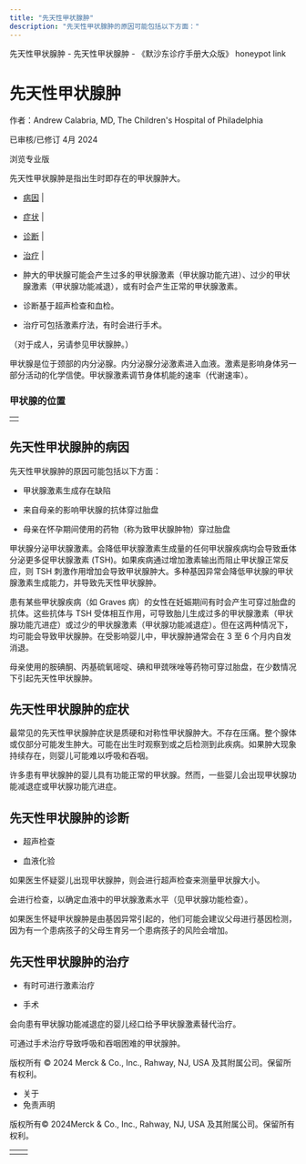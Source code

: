 ```yaml
---
title: "先天性甲状腺肿"
description: "先天性甲状腺肿的原因可能包括以下方面："
---
```


﻿先天性甲状腺肿 \- 先天性甲状腺肿 \- 《默沙东诊疗手册大众版》 honeypot link

# 先天性甲状腺肿

作者：Andrew Calabria, MD, The Children's Hospital of Philadelphia

已审核/已修订 4月 2024

浏览专业版

先天性甲状腺肿是指出生时即存在的甲状腺肿大。

- [病因](#病因_v34446348_zh) \|
- [症状](#症状_v34446366_zh) \|
- [诊断](#诊断_v34446369_zh) \|
- [治疗](#治疗_v34446380_zh) \|

- 肿大的甲状腺可能会产生过多的甲状腺激素（甲状腺功能亢进）、过少的甲状腺激素（甲状腺功能减退），或有时会产生正常的甲状腺激素。

- 诊断基于超声检查和血检。

- 治疗可包括激素疗法，有时会进行手术。


（对于成人，另请参见甲状腺肿。）

甲状腺是位于颈部的内分泌腺。内分泌腺分泌激素进入血液。激素是影响身体另一部分活动的化学信使。甲状腺激素调节身体机能的速率（代谢速率）。

### 甲状腺的位置

|     |
| --- |
|  |

## 先天性甲状腺肿的病因

先天性甲状腺肿的原因可能包括以下方面：

- 甲状腺激素生成存在缺陷

- 来自母亲的影响甲状腺的抗体穿过胎盘

- 母亲在怀孕期间使用的药物（称为致甲状腺肿物）穿过胎盘


甲状腺分泌甲状腺激素。会降低甲状腺激素生成量的任何甲状腺疾病均会导致垂体分泌更多促甲状腺激素 (TSH)。如果疾病通过增加激素输出而阻止甲状腺正常反应，则 TSH 刺激作用增加会导致甲状腺肿大。多种基因异常会降低甲状腺的甲状腺激素生成能力，并导致先天性甲状腺肿。

患有某些甲状腺疾病（如 Graves 病）的女性在妊娠期间有时会产生可穿过胎盘的抗体。这些抗体与 TSH 受体相互作用，可导致胎儿生成过多的甲状腺激素（甲状腺功能亢进症）或过少的甲状腺激素（甲状腺功能减退症）。但在这两种情况下，均可能会导致甲状腺肿。在受影响婴儿中，甲状腺肿通常会在 3 至 6 个月内自发消退。

母亲使用的胺碘酮、丙基硫氧嘧啶、碘和甲巯咪唑等药物可穿过胎盘，在少数情况下引起先天性甲状腺肿。

## 先天性甲状腺肿的症状

最常见的先天性甲状腺肿症状是质硬和对称性甲状腺肿大。不存在压痛。整个腺体或仅部分可能发生肿大。可能在出生时观察到或之后检测到此疾病。如果肿大现象持续存在，则婴儿可能难以呼吸和吞咽。

许多患有甲状腺肿的婴儿具有功能正常的甲状腺。然而，一些婴儿会出现甲状腺功能减退症或甲状腺功能亢进症。

## 先天性甲状腺肿的诊断

- 超声检查

- 血液化验


如果医生怀疑婴儿出现甲状腺肿，则会进行超声检查来测量甲状腺大小。

会进行检查，以确定血液中的甲状腺激素水平（见甲状腺功能检查）。

如果医生怀疑甲状腺肿是由基因异常引起的，他们可能会建议父母进行基因检测，因为有一个患病孩子的父母生育另一个患病孩子的风险会增加。

## 先天性甲状腺肿的治疗

- 有时可进行激素治疗

- 手术


会向患有甲状腺功能减退症的婴儿经口给予甲状腺激素替代治疗。

可通过手术治疗导致呼吸和吞咽困难的甲状腺肿。



版权所有 © 2024
Merck & Co., Inc., Rahway, NJ, USA 及其附属公司。保留所有权利。

- 关于
- 免责声明

版权所有© 2024Merck & Co., Inc., Rahway, NJ, USA 及其附属公司。保留所有权利。

|     |     |
| --- | --- |
|  |  |